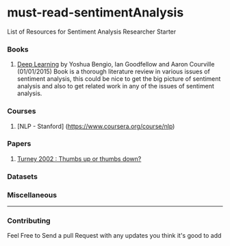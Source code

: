 # must-read-sentimentAnalysis
List of Resources for Sentiment Analysis Researcher Starter

### Books

1.  [Deep Learning](http://www.iro.umontreal.ca/~bengioy/dlbook/) by Yoshua Bengio, Ian Goodfellow and Aaron Courville  (01/01/2015)
Book is a thorough literature review in various issues of sentiment analysis, this could be nice to get the big picture of sentiment analysis and also to  get related work in any of the issues of sentiment analysis.


### Courses

1. [NLP - Stanford] (https://www.coursera.org/course/nlp)


### Papers

1.  [Turney 2002 : Thumbs up or thumbs down?](http://www.cs.uic.edu/~liub/FBS/SentimentAnalysis-and-OpinionMining.pdf)



### Datasets


### Miscellaneous



-----
### Contributing
Feel Free to Send a pull Request with any updates you think it's good to add 
